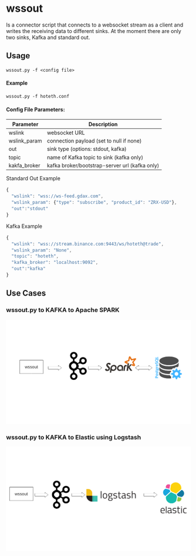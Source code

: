 # wssout 
Is a connector script that connects to a websocket stream as a client and writes the receiving data to different sinks. At the moment there are only two sinks, Kafka and standard out.

## Usage

```shell
wssout.py -f <config file>
```
#### Example
```shell
wssout.py -f hoteth.conf
```

#### Config File Parameters:

Parameter|Description
---|---
wslink| websocket URL
wslink_param|connection payload (set to null if none)
out|sink type (options: stdout, kafka)
topic|name of Kafka topic to sink (kafka only)
kakfa_broker|kafka broker/bootstrap-server url (kafka only)




Standard Out Example
```javascript
{
  "wslink": "wss://ws-feed.gdax.com",
  "wslink_param": {"type": "subscribe", "product_id": "ZRX-USD"},
  "out":"stdout"
}
```

Kafka Example
```javascript
{
  "wslink": "wss://stream.binance.com:9443/ws/hoteth@trade",
  "wslink_param": "None",
  "topic": "hoteth",
  "kafka_broker": "localhost:9092",
  "out":"kafka"
}

```

## Use Cases

### wssout.py to KAFKA to Apache SPARK 
![KAFKA APACHE PIPELINE](wssout.png)

### wssout.py to KAFKA to Elastic using Logstash
![KAFKA ELASTICSEARCH PIPELINE](wssout_es.png)
